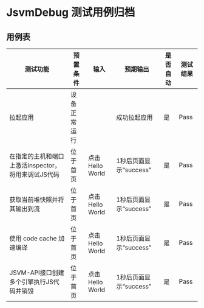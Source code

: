 # JsvmDebug 测试用例归档

## 用例表

| 测试功能                                            | 预置条件     | 输入            | 预期输出               | 是否自动 | 测试结果 |
| --------------------------------------------------- | ------------ | --------------- | ---------------------- | -------- | -------- |
| 拉起应用                                            | 设备正常运行 |                 | 成功拉起应用           | 是       | Pass     |
| 在指定的主机和端口上激活inspector，将用来调试JS代码 | 位于首页     | 点击Hello World | 1秒后页面显示“success” | 是       | Pass     |
| 获取当前堆快照并将其输出到流                        | 位于首页     | 点击Hello World | 1秒后页面显示“success” | 是       | Pass     |
| 使用 code cache 加速编译                            | 位于首页     | 点击Hello World | 1秒后页面显示“success” | 是       | Pass     |
| JSVM-API接口创建多个引擎执行JS代码并销毁            | 位于首页     | 点击Hello World | 1秒后页面显示“success” | 是       | Pass     |
